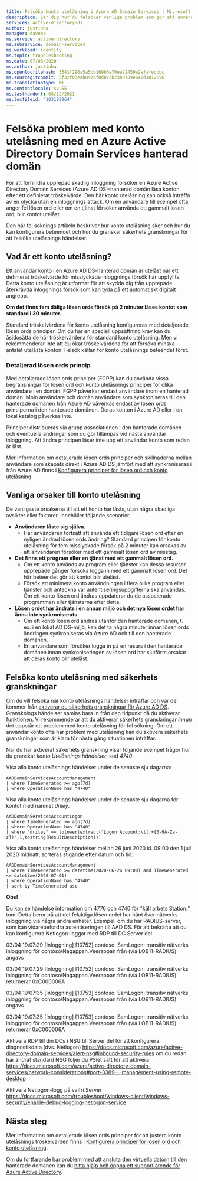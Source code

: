 ```yaml
---
title: Felsöka konto utelåsning i Azure AD Domain Services | Microsoft Docs
description: Lär dig hur du felsöker vanliga problem som gör att användar konton blir utelåsta i Azure Active Directory Domain Services.
services: active-directory-ds
author: justinha
manager: daveba
ms.service: active-directory
ms.subservice: domain-services
ms.workload: identity
ms.topic: troubleshooting
ms.date: 07/06/2020
ms.author: justinha
ms.openlocfilehash: 3341f290a5a5bb169b6e70ea22459a2afafedbbc
ms.sourcegitcommit: 5f32f03eeb892bf0d023b23bd709e642d1812696
ms.translationtype: MT
ms.contentlocale: sv-SE
ms.lasthandoff: 03/12/2021
ms.locfileid: "103198964"
---
```

# <a name="troubleshoot-account-lockout-problems-with-an-azure-active-directory-domain-services-managed-domain"></a>Felsöka problem med konto utelåsning med en Azure Active Directory Domain Services hanterad domän

För att förhindra upprepad skadlig inloggning försöker en Azure Active Directory Domain Services (Azure AD DS)-hanterad domän låsa konton efter ett definierat tröskelvärde. Den här konto utelåsning kan också inträffa av en olycka utan en inloggnings attack. Om en användare till exempel ofta anger fel lösen ord eller om en tjänst försöker använda ett gammalt lösen ord, blir kontot utelåst.

Den här fel söknings artikeln beskriver hur konto utelåsning sker och hur du kan konfigurera beteendet och hur du granskar säkerhets granskningar för att felsöka utelåsnings händelser.

## <a name="what-is-an-account-lockout"></a>Vad är ett konto utelåsning?

Ett användar konto i en Azure AD DS-hanterad domän är utelåst när ett definierat tröskelvärde för misslyckade inloggnings försök har uppfyllts. Detta konto utelåsning är utformat för att skydda dig från upprepade återkrävda inloggnings försök som kan tyda på ett automatiskt digitalt angrepp.

**Om det finns fem dåliga lösen ords försök på 2 minuter låses kontot som standard i 30 minuter.**

Standard tröskelvärdena för konto utelåsning konfigureras med detaljerade lösen ords principer. Om du har en speciell uppsättning krav kan du åsidosätta de här tröskelvärdena för standard konto utelåsning. Men vi rekommenderar inte att du ökar tröskelvärdena för att försöka minska antalet utelåsta konton. Felsök källan för konto utelåsnings beteendet först.

### <a name="fine-grained-password-policy"></a>Detaljerad lösen ords princip

Med detaljerade lösen ords principer (FGPP) kan du använda vissa begränsningar för lösen ord och konto utelåsnings principer för olika användare i en domän. FGPP påverkar endast användare inom en hanterad domän. Moln användare och domän användare som synkroniseras till den hanterade domänen från Azure AD påverkas endast av lösen ords principerna i den hanterade domänen. Deras konton i Azure AD eller i en lokal katalog påverkas inte.

Principer distribueras via grupp associationen i den hanterade domänen och eventuella ändringar som du gör tillämpas vid nästa användar inloggning. Att ändra principen låser inte upp ett användar konto som redan är låst.

Mer information om detaljerade lösen ords principer och skillnaderna mellan användare som skapats direkt i Azure AD DS jämfört med att synkroniseras i från Azure AD finns i [Konfigurera principer för lösen ord och konto utelåsning][configure-fgpp].

## <a name="common-account-lockout-reasons"></a>Vanliga orsaker till konto utelåsning

De vanligaste orsakerna till att ett konto har låsts, utan några skadliga avsikter eller faktorer, innehåller följande scenarier:

* **Användaren låste sig själva.**
    * Har användaren fortsatt att använda ett tidigare lösen ord efter en nyligen ändrad lösen ords ändring? Standard principen för konto utelåsning för fem misslyckade försök på 2 minuter kan orsakas av att användaren försöker med ett gammalt lösen ord av misstag.
* **Det finns ett program eller en tjänst med ett gammalt lösen ord.**
    * Om ett konto används av program eller tjänster kan dessa resurser upprepade gånger försöka logga in med ett gammalt lösen ord. Det här beteendet gör att kontot blir utelåst.
    * Försök att minimera konto användningen i flera olika program eller tjänster och anteckna var autentiseringsuppgifterna ska användas. Om ett konto lösen ord ändras uppdaterar du de associerade programmen eller tjänsterna efter detta.
* **Lösen ordet har ändrats i en annan miljö och det nya lösen ordet har ännu inte synkroniserats.**
    * Om ett konto lösen ord ändras utanför den hanterade domänen, t. ex. i en lokal AD DS-miljö, kan det ta några minuter innan lösen ords ändringen synkroniseras via Azure AD och till den hanterade domänen.
    * En användare som försöker logga in på en resurs i den hanterade domänen innan synkroniseringen av lösen ord har slutförts orsakar att deras konto blir utelåst.

## <a name="troubleshoot-account-lockouts-with-security-audits"></a>Felsöka konto utelåsning med säkerhets granskningar

Om du vill felsöka när konto utelåsnings händelser inträffar och var de kommer från [aktiverar du säkerhets granskningar för Azure AD DS][security-audit-events]. Gransknings händelser samlas bara in från den tidpunkt då du aktiverar funktionen. Vi rekommenderar att du aktiverar säkerhets granskningar *innan* det uppstår ett problem med konto utelåsning för fel sökning. Om ett användar konto ofta har problem med utelåsning kan du aktivera säkerhets granskningar som är klara för nästa gång situationen inträffar.

När du har aktiverat säkerhets granskning visar följande exempel frågor hur du granskar *konto Utelåsnings händelser*, kod *4740*.

Visa alla konto utelåsnings händelser under de senaste sju dagarna:

```Kusto
AADDomainServicesAccountManagement
| where TimeGenerated >= ago(7d)
| where OperationName has "4740"
```

Visa alla konto utelåsnings händelser under de senaste sju dagarna för kontot med namnet *driley*.

```Kusto
AADDomainServicesAccountLogon
| where TimeGenerated >= ago(7d)
| where OperationName has "4740"
| where "driley" == tolower(extract("Logon Account:\t(.+[0-9A-Za-z])",1,tostring(ResultDescription)))
```

Visa alla konto utelåsnings händelser mellan 26 juni 2020 kl. 09:00 den 1 juli 2020 midnatt, sorteras stigande efter datum och tid:

```Kusto
AADDomainServicesAccountManagement
| where TimeGenerated >= datetime(2020-06-26 09:00) and TimeGenerated <= datetime(2020-07-01)
| where OperationName has "4740"
| sort by TimeGenerated asc
```

**Obs!**

Du kan se händelse information om 4776 och 4740 för "käll arbets Station:" tom. Detta beror på att det felaktiga lösen ordet har hänt över nätverks inloggning via några andra enheter.
Exempel: om du har RADIUS-server, som kan vidarebefordra autentiseringen till AAD DS. För att bekräfta att du kan konfigurera Netlogon-loggar med RDP till DC Server del.

03/04 19:07:29 [Inloggning] [10752] contoso: SamLogon: transitiv nätverks inloggning för contoso\Nagappan.Veerappan från (via LOB11-RADIUS) angavs 

03/04 19:07:29 [Inloggning] [10752] contoso: SamLogon: transitiv nätverks inloggning för contoso\Nagappan.Veerappan från (via LOB11-RADIUS) returnerar 0xC000006A

03/04 19:07:35 [Inloggning] [10753] contoso: SamLogon: transitiv nätverks inloggning för contoso\Nagappan.Veerappan från (via LOB11-RADIUS) angavs 

03/04 19:07:35 [Inloggning] [10753] contoso: SamLogon: transitiv nätverks inloggning för contoso\Nagappan.Veerappan från (via LOB11-RADIUS) returnerar 0xC000006A

Aktivera RDP till din DCs i NSG till Server del för att konfigurera diagnostikdata (dvs. Netlogon) https://docs.microsoft.com/azure/active-directory-domain-services/alert-nsg#inbound-security-rules om du redan har ändrat standard NSG följer du PSlet sätt för att aktivera https://docs.microsoft.com/azure/active-directory-domain-services/network-considerations#port-3389---management-using-remote-desktop

Aktivera Netlogon-logg på valfri Server https://docs.microsoft.com/troubleshoot/windows-client/windows-security/enable-debug-logging-netlogon-service

## <a name="next-steps"></a>Nästa steg

Mer information om detaljerade lösen ords principer för att justera konto utelåsnings tröskelvärden finns i [Konfigurera principer för lösen ord och konto utelåsning][configure-fgpp].

Om du fortfarande har problem med att ansluta den virtuella datorn till den hanterade domänen kan du [hitta hjälp och öppna ett support ärende för Azure Active Directory][azure-ad-support].

<!-- INTERNAL LINKS -->
[configure-fgpp]: password-policy.md
[security-audit-events]: security-audit-events.md
[azure-ad-support]: ../active-directory/fundamentals/active-directory-troubleshooting-support-howto.md
